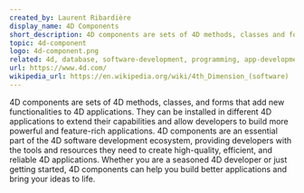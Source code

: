 ```yaml
---
created_by: Laurent Ribardière
display_name: 4D Components
short_description: 4D components are sets of 4D methods, classes and forms that add new functionalities to 4D applications.
topic: 4d-component
logo: 4d-component.png
related: 4d, database, software-development, programming, app-development
url: https://www.4d.com/
wikipedia_url: https://en.wikipedia.org/wiki/4th_Dimension_(software)
---
```

4D components are sets of 4D methods, classes, and forms that add new functionalities to 4D applications. They can be installed in different 4D applications to extend their capabilities and allow developers to build more powerful and feature-rich applications. 4D components are an essential part of the 4D software development ecosystem, providing developers with the tools and resources they need to create high-quality, efficient, and reliable 4D applications. Whether you are a seasoned 4D developer or just getting started, 4D components can help you build better applications and bring your ideas to life.